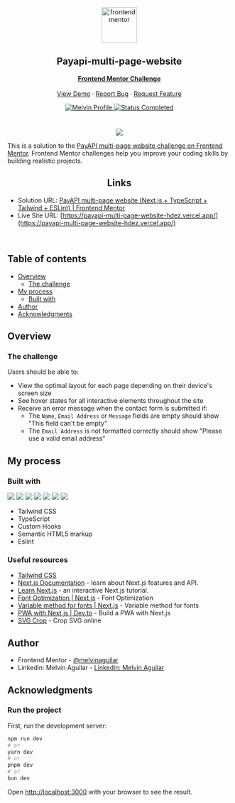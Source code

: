<div id="top"></div>

<div align="center">

  <img src="https://www.frontendmentor.io/static/images/logo-mobile.svg" alt="frontendmentor" width="80">

  <h2 align="center">Payapi-multi-page-website</h2>
  <p align="center">
    <a href="https://www.frontendmentor.io/solutions/payapi-multipage-website-nextjs-typescript-tailwind-eslint-NwaOQ2ahp2"><strong>Frontend Mentor Challenge</strong></a>
    <br />
    <br />
    <a href="https://payapi-multi-page-website-hdez.vercel.app/">View Demo</a>
    ·
    <a href="https://github.com/MelvinAguilar/payapi-multi-page-website" target="_blank">Report Bug</a>
    ·
    <a href="https://github.com/MelvinAguilar/payapi-multi-page-website" target="_blank">Request Feature</a>
  </p>
</div>

<!-- Bagdes -->
<div align="center">
  <!-- Profile -->
  <a href="https://www.frontendmentor.io/profile/MelvinAguilar">
    <img src="https://img.shields.io/badge/Profile-Melvin%20Aguilar-07043B?style=for-the-badge&logo=frontendmentor" alt="Melvin Profile">
  </a>
  <!-- Status -->
    <a href="#">
    <img src="https://img.shields.io/badge/Status-Completed-brightgreen?style=for-the-badge" alt="Status Completed">
  </a>

</div>

#

<div align="center">

![](https://res.cloudinary.com/dz209s6jk/image/upload/f_auto,q_auto,w_1920/Challenges/epifjilrebysvrlmmipt.jpg)

</div>

This is a solution to the [PayAPI multi-page website challenge on Frontend Mentor](https://www.frontendmentor.io/challenges/payapi-multipage-website-FDLR1Y11e). Frontend Mentor challenges help you improve your coding skills by building realistic projects.

<h2 align="center">Links</h2>

- Solution URL: [PayAPI multi-page website (Next.js + TypeScript + Tailwind + ESLint) | Frontend Mentor](https://www.frontendmentor.io/solutions/payapi-multipage-website-nextjs-typescript-tailwind-eslint-NwaOQ2ahp2)
- Live Site URL: [https://payapi-multi-page-website-hdez.vercel.app/](https://payapi-multi-page-website-hdez.vercel.app/)

<br>


## Table of contents

- [Overview](#overview)
  - [The challenge](#the-challenge)
- [My process](#my-process)
  - [Built with](#built-with)
- [Author](#author)
- [Acknowledgments](#acknowledgments)

## Overview

### The challenge

Users should be able to:

- View the optimal layout for each page depending on their device's screen size
- See hover states for all interactive elements throughout the site
- Receive an error message when the contact form is submitted if:
  - The `Name`, `Email Address` or `Message` fields are empty should show "This field can't be empty"
  - The `Email Address` is not formatted correctly should show "Please use a valid email address"

## My process

### Built with

<!-- Bagdes -->

![](https://img.shields.io/badge/Next.js-000000.svg?style=for-the-badge&logo=Next.js&logoColor=white)
![](https://img.shields.io/badge/Typescript-3178C6.svg?style=for-the-badge&logo=Typescript&logoColor=white)
![](https://img.shields.io/badge/Tailwind%20CSS-38B2AC?style=for-the-badge&logo=tailwind-css&logoColor=white)
![](https://img.shields.io/badge/ESLint-4B32C3.svg?style=for-the-badge&logo=ESLint&logoColor=white)
![](https://img.shields.io/badge/HTML5-E34F26?style=for-the-badge&logo=html5&logoColor=white)
![](https://img.shields.io/badge/Prettier-F7B93E.svg?style=for-the-badge&logo=Prettier&logoColor=black)
![](https://img.shields.io/badge/Git-F05032?style=for-the-badge&logo=git&logoColor=white)

- Tailwind CSS
- TypeScript
- Custom Hooks
- Semantic HTML5 markup
- Eslint

### Useful resources

- [Tailwind CSS](https://tailwindcss.com/)
- [Next.js Documentation](https://nextjs.org/docs) - learn about Next.js features and API.
- [Learn Next.js](https://nextjs.org/learn) - an interactive Next.js tutorial.
- [Font Optimization | Next.js](https://nextjs.org/docs/pages/building-your-application/optimizing/fonts) - Font Optimization
- [Variable method for fonts | Next.js](https://nextjs.org/docs/app/api-reference/components/font#variable) - Variable method for fonts
- [PWA with Next.js | Dev.to](https://dev.to/anuraggharat/pwa-with-nextjs-5178) - Build a PWA with Next.js
- [SVG Crop](https://svgcrop.com/) - Crop SVG online

## Author

- Frontend Mentor - [@melvinaguilar](https://www.frontendmentor.io/profile/melvinaguilar)
- Linkedin: Melvin Aguilar - [Linkedin: Melvin Aguilar](https://www.linkedin.com/in/melvinaguilar)

## Acknowledgments

### Run the project

First, run the development server:

```bash
npm run dev
# or
yarn dev
# or
pnpm dev
# or
bun dev
```

Open [http://localhost:3000](http://localhost:3000) with your browser to see the result.
